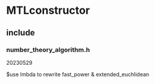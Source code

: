 # MTLconstructor

## include

### number_theory_algorithm.h

20230529

$use lmbda to rewrite fast_power & extended_euchlidean
